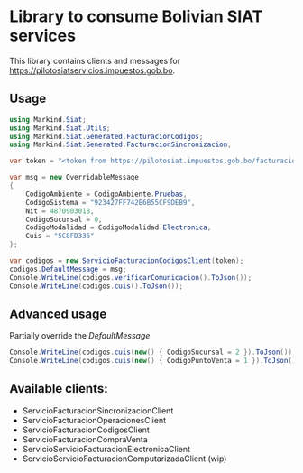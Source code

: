 # Library to consume Bolivian SIAT services

This library contains clients and messages for https://pilotosiatservicios.impuestos.gob.bo.

## Usage
```csharp
using Markind.Siat;
using Markind.Siat.Utils;
using Markind.Siat.Generated.FacturacionCodigos;
using Markind.Siat.Generated.FacturacionSincronizacion;

var token = "<token from https://pilotosiat.impuestos.gob.bo/facturacionv2/secure/Token/GestorToken.xhtml>";

var msg = new OverridableMessage
{
    CodigoAmbiente = CodigoAmbiente.Pruebas,
    CodigoSistema = "923427FF742E6B55CF9DEB9",
    Nit = 4870903018,
    CodigoSucursal = 0,
    CodigoModalidad = CodigoModalidad.Electronica,
    Cuis = "5C8FD336"
};

var codigos = new ServicioFacturacionCodigosClient(token);
codigos.DefaultMessage = msg;
Console.WriteLine(codigos.verificarComunicacion().ToJson());
Console.WriteLine(codigos.cuis().ToJson());
```

## Advanced usage
Partially override the *DefaultMessage*
```csharp
Console.WriteLine(codigos.cuis(new() { CodigoSucursal = 2 }).ToJson());
Console.WriteLine(codigos.cuis(new() { CodigoPuntoVenta = 1 }).ToJson());
```

## Available clients:
* ServicioFacturacionSincronizacionClient
* ServicioFacturacionOperacionesClient
* ServicioFacturacionCodigosClient
* ServicioFacturacionCompraVenta
* ServicioServicioFacturacionElectronicaClient
* ServicioServicioFacturacionComputarizadaClient (wip)